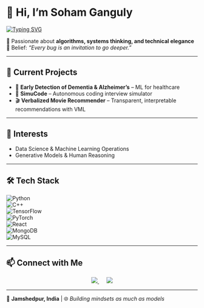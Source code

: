 # 👋 Hi, I’m Soham Ganguly  

[![Typing SVG](https://readme-typing-svg.herokuapp.com?font=Fira+Code&size=25&duration=3000&pause=1000&color=1ABC9C&center=false&vCenter=false&width=650&lines=Data+Science;Algorithms+%7C+Machine+Learning+%7C+AI;Building+Mindsets+as+Much+as+Models)](https://git.io/typing-svg)  

🚀 Passionate about **algorithms, systems thinking, and technical elegance**  
🧠 Belief: *“Every bug is an invitation to go deeper.”*  

---

## 🔭 Current Projects  
- 🧪 **Early Detection of Dementia & Alzheimer’s** – ML for healthcare  
- 🤖 **SimuCode** – Autonomous coding interview simulator  
- 🎬 **Verbalized Movie Recommender** – Transparent, interpretable recommendations with VML  

---

## 🌌 Interests  
- Data Science & Machine Learning Operations 
- Generative Models & Human Reasoning    

---

## 🛠️ Tech Stack  
![Python](https://img.shields.io/badge/Python-3776AB?style=for-the-badge&logo=python&logoColor=white)  
![C++](https://img.shields.io/badge/C++-00599C?style=for-the-badge&logo=c%2B%2B&logoColor=white)  
![TensorFlow](https://img.shields.io/badge/TensorFlow-FF6F00?style=for-the-badge&logo=tensorflow&logoColor=white)  
![PyTorch](https://img.shields.io/badge/PyTorch-EE4C2C?style=for-the-badge&logo=pytorch&logoColor=white)  
![React](https://img.shields.io/badge/React-20232A?style=for-the-badge&logo=react&logoColor=61DAFB)  
![MongoDB](https://img.shields.io/badge/MongoDB-47A248?style=for-the-badge&logo=mongodb&logoColor=white)  
![MySQL](https://img.shields.io/badge/MySQL-4479A1?style=for-the-badge&logo=mysql&logoColor=white)  

---
## 📫 Connect with Me  

<p align="center">
  <a href="https://www.linkedin.com/in/sohamganguly336">
    <img src="https://img.shields.io/badge/LinkedIn-0A66C2?style=for-the-badge&logo=linkedin&logoColor=white" />
  </a>
  &nbsp;&nbsp;&nbsp;&nbsp;
  <a href="https://peerlist.io/soiamcoding">
    <img src="https://img.shields.io/badge/Peerlist-1B1F23?style=for-the-badge&logo=peerlist&logoColor=white" />
  </a>
</p>  


---

📍 **Jamshedpur, India** | 🌐 *Building mindsets as much as models*  
